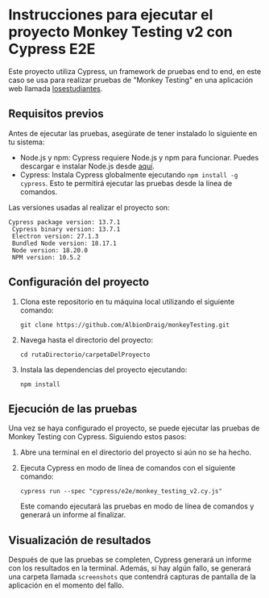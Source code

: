 # Instrucciones para ejecutar el proyecto Monkey Testing v2 con Cypress E2E

Este proyecto utiliza Cypress, un framework de pruebas end to end, en este caso se usa para realizar pruebas de "Monkey Testing" en una aplicación web llamada [losestudiantes](https://losestudiantes.co).

## Requisitos previos

Antes de ejecutar las pruebas, asegúrate de tener instalado lo siguiente en tu sistema:

- Node.js y npm: Cypress requiere Node.js y npm para funcionar. Puedes descargar e instalar Node.js desde [aquí](https://nodejs.org/).
- Cypress: Instala Cypress globalmente ejecutando `npm install -g cypress`. Esto te permitirá ejecutar las pruebas desde la línea de comandos.

Las versiones usadas al realizar el proyecto son:
   ```
   Cypress package version: 13.7.1
    Cypress binary version: 13.7.1
    Electron version: 27.1.3
    Bundled Node version: 18.17.1
    Node version: 18.20.0
    NPM version: 10.5.2
   ```


## Configuración del proyecto

1. Clona este repositorio en tu máquina local utilizando el siguiente comando:
   ```
   git clone https://github.com/AlbionDraig/monkeyTesting.git
   ```

2. Navega hasta el directorio del proyecto:
   ```
   cd rutaDirectorio/carpetaDelProyecto
   ```

3. Instala las dependencias del proyecto ejecutando:
   ```
   npm install
   ```

## Ejecución de las pruebas

Una vez se haya configurado el proyecto, se puede ejecutar las pruebas de Monkey Testing con Cypress. Siguiendo estos pasos:

1. Abre una terminal en el directorio del proyecto si aún no se ha hecho.

2. Ejecuta Cypress en modo de línea de comandos con el siguiente comando:
   ```
   cypress run --spec "cypress/e2e/monkey_testing_v2.cy.js"
   ```

   Este comando ejecutará las pruebas en modo de línea de comandos y generará un informe al finalizar.

## Visualización de resultados

Después de que las pruebas se completen, Cypress generará un informe con los resultados en la terminal. Además, si hay algún fallo, se generará una carpeta llamada `screenshots` que contendrá capturas de pantalla de la aplicación en el momento del fallo.